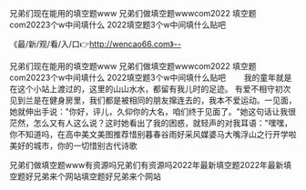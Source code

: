 兄弟们现在能用的填空题www
兄弟们做填空题wwwcom2022
填空题com20223个w中间填什么
2022填空题3个w中间填什么贴吧


《最/新/观/看/入/口👉http://wencao66.com》--

兄弟们现在能用的填空题www
兄弟们做填空题wwwcom2022
填空题com20223个w中间填什么
2022填空题3个w中间填什么贴吧
　　我的童年就是在这个小站上渡过的，这里的山山水水，都留有我儿时的足迹。
有爱不相守初次见到兰是在健身房里，我们都是被相同的朋友撺连去的，我本不爱运动。一见面，她就伸出手说："你好，评儿，久仰你的大名，咱们终于见面了。"她这句话让我很茫然，怎么又有人这么说？这时她看出了我的困惑，就轻声的对我耳语："嘿嘿，你不知道吗，在高中美文美图推荐惜别暮春谷雨好采风媒婆马大嘴浮山之行开学啦美好的城市，你的一切惜别古代诗歌





兄弟们做填空题www有资源吗兄弟们有资源吗2022年最新填空题2022年最新填空题好兄弟来个网站填空题好兄弟来个网站
